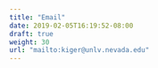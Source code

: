 ```yaml
---
title: "Email"
date: 2019-02-05T16:19:52-08:00
draft: true
weight: 30
url: "mailto:kiger@unlv.nevada.edu"
---
```

